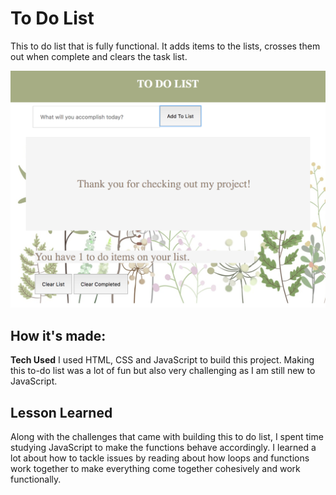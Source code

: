 # To Do List
This to do list that is fully functional. It adds items to the lists, crosses them out when complete and clears the task list.


![alt tag](list.png)

## How it's made:
**Tech Used** I used HTML, CSS and JavaScript to build this project. Making this to-do list was a lot of fun but also very challenging as I am still new to JavaScript.

## Lesson Learned
Along with the challenges that came with building this to do list, I spent time studying JavaScript to make the functions behave accordingly. I learned a lot about how to tackle issues by reading about how loops and functions work together to make everything come together cohesively and work functionally.
